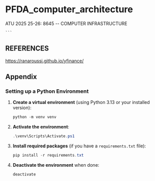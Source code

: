 # PFDA_computer_architecture
ATU 2025 25-26: 8645 -- COMPUTER INFRASTRUCTURE 


	```

## REFERENCES

https://ranaroussi.github.io/yfinance/


## Appendix

### Setting up a Python Environment

1. **Create a virtual environment** (using Python 3.13 or your installed version):

	```powershell
	python -m venv venv
	```

2. **Activate the environment**:

	```powershell
	.\venv\Scripts\Activate.ps1
	```

3. **Install required packages** (if you have a `requirements.txt` file):

	```powershell
	pip install -r requirements.txt
	```

4. **Deactivate the environment** when done:

	```powershell
	deactivate